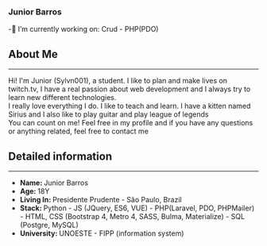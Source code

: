 ### Junior Barros 

<!--
**Sylvn001/Sylvn001** is a ✨ _special_ ✨ repository because its `README.md` (this file) appears on your GitHub profile. -->

-🔭 I’m currently working on: Crud - PHP(PDO)
<h2> About Me </h2>
<hr> 
<p>
  Hi! I'm Junior (Sylvn001), a student. I like to plan and make lives on twitch.tv, I have a real passion about web development and I always try to learn new different       technologies.  <br> 
  I really love everything I do. I like to teach and learn. I have a kitten named Sirius and I also like to play guitar and play league of legends <br>
  You can count on me! Feel free in my profile and if you have any questions or anything related, feel free to contact me
          </p>
</p>
  
<h2> Detailed information </h2> <hr>
<ul> 
  <li> <strong>Name: </strong> Junior Barros </li> 
  <li> <strong>Age: </strong> 18Y </li>
  <li> <strong>Living In: </strong> Presidente Prudente - São Paulo, Brazil </li>
   <li> <strong>Stack: </strong> Python - JS (JQuery, ES6, VUE) - PHP(Laravel, PDO, PHPMailer) - HTML, CSS (Bootstrap 4, Metro 4, SASS, Bulma, Materialize) - SQL (Postgre, MySQL)  </li>
   <li> <strong>University: </strong> UNOESTE - FIPP (information system) </li> 
 </ul>


